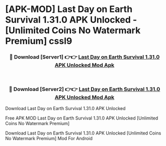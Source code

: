 # [APK-MOD] Last Day on Earth  Survival 1.31.0 APK Unlocked - [Unlimited Coins No Watermark Premium] cssl9



<div align="center">
<h3>🔴 Download [Server1] 👉👉 <a href="https://momento.my/?title=Last_Day_on_Earth__Survival_1.31.0_APK_Unlocked">Last Day on Earth  Survival 1.31.0 APK Unlocked Mod Apk</a></h3><br>

<h3>🔴 Download [Server2] 👉👉 <a href="https://momento.my/?title=Last_Day_on_Earth__Survival_1.31.0_APK_Unlocked">Last Day on Earth  Survival 1.31.0 APK Unlocked Mod Apk</a></h3>
</div>



Download Last Day on Earth  Survival 1.31.0 APK Unlocked 

Free APK MOD Last Day on Earth  Survival 1.31.0 APK Unlocked [Unlimited Coins No Watermark Premium]

Download Last Day on Earth  Survival 1.31.0 APK Unlocked [Unlimited Coins No Watermark Premium] Mod For Android
